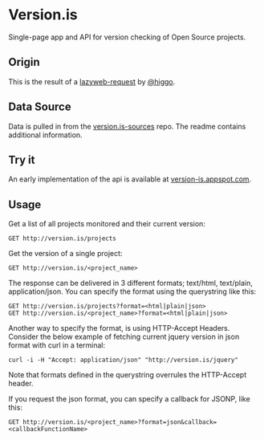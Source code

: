# Version.is

Single-page app and API for version checking of Open Source projects.

## Origin

This is the result of a [lazyweb-request](https://github.com/h5bp/lazyweb-requests/issues/96 "Issue #96: www.version.is Get latest version of Open Source projects.") by [@higgo](https://github.com/higgo "higgo").

## Data Source

Data is pulled in from the [version.is-sources](https://github.com/gustavnikolaj/version.is-sources) repo. The readme contains additional information.

## Try it

An early implementation of the api is available at [version-is.appspot.com](http://version-is.appspot.com "version.is at Google App Engine").

## Usage

Get a list of all projects monitored and their current version:
```
GET http://version.is/projects
```

Get the version of a single project:
```
GET http://version.is/<project_name>
```

The response can be delivered in 3 different formats; text/html, text/plain, application/json. You can specify the format using the querystring like this:
```
GET http://version.is/projects?format=<html|plain|json>
GET http://version.is/<project_name>?format=<html|plain|json>
```

Another way to specify the format, is using HTTP-Accept Headers. Consider the below example of fetching current jquery version in json format with curl in a terminal:
```
curl -i -H "Accept: application/json" "http://version.is/jquery"
```
Note that formats defined in the querystring overrules the HTTP-Accept header.


If you request the json format, you can specify a callback for JSONP, like this:
```
GET http://version.is/<project_name>?format=json&callback=<callbackFunctionName>
```